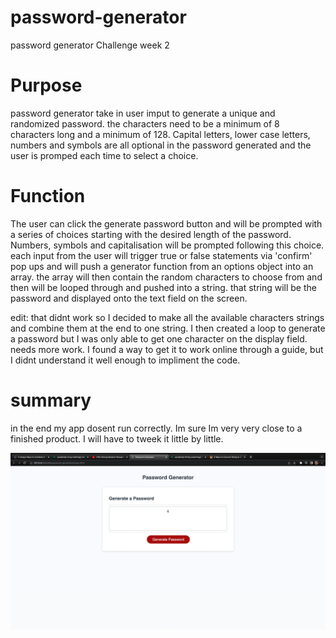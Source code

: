 # password-generator

password generator Challenge week 2

# Purpose

password generator take in user imput to generate a unique and randomized password. the characters need to be a minimum of 8 characters long and a minimum of 128. Capital letters, lower case letters, numbers and symbols are all optional in the password generated and the user is promped each time to select a choice.

# Function

The user can click the generate password button and will be prompted with a series of choices starting with the desired length of the password. Numbers, symbols and capitalisation will be prompted following this choice. each input from the user will trigger true or false statements via 'confirm' pop ups and will push a generator function from an options object into an array. the array will then contain the random characters to choose from and then will be looped through and pushed into a string. that string will be the password and displayed onto the text field on the screen.

edit: that didnt work so I decided to make all the available characters strings and combine them at the end to one string. I then created a loop to generate a password but I was only able to get one character on the display field. needs more work. I found a way to get it to work online through a guide, but I didnt understand it well enough to impliment the code.

# summary

in the end my app dosent run correctly. Im sure Im very very close to a finished product. I will have to tweek it little by little.

![image of password generator](<./assets/photos/Screen%20Shot%202022-06-27%20at%208.32.44%20PM%20(2).png>)
